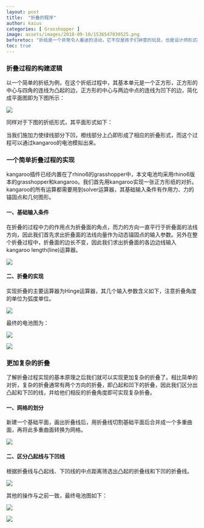 ```yaml
---
layout: post
title:  "折叠的程序"
author: kaius
categories: [ Grasshopper ]
image: assets/images/2018-09-10/1536547030525.png
beforetoc: "折纸是一个非常令人着迷的活动，它不仅是孩子们钟意的玩具，也是设计师形式构造的一种方式，一张简单的纸通过折叠可以演变出千万种形式。那么当你灵感突现通过折纸创造了一种新奇有趣的形式时，如何快速而高效地构建计算机模型进行进一步的深化呢？Grasshopper+Kangaroo可以帮你实现一个折叠的程序。"
toc: true
---
```




### 折叠过程的构建逻辑


以一个简单的折纸为例，在这个折纸过程中，其基本单元是一个正方形，正方形的中心与四角的连线为凸起的边，正方形的中心与两边中点的连线为凹下的边，简化成平面图即为下图所示：

![]({{site.baseurl}}/assets/images/2018-09-10/1536547030525.png)

同样对于下图的折纸形式，其平面形式如下：

[]({{site.baseurl}}/assets/images/2018-09-10/1536548920087.png)

当我们施加力使绿线部分下凹，橙线部分上凸即形成了相应的折叠形式，而这个过程可以通过kangaroo的电池模拟出来。


### 一个简单折叠过程的实现

kangaroo插件已经内置在了rhino6的grasshopper中，本文电池均采用rhino6版本的grasshopper和kangaroo。我们首先用kangaroo实现一张正方形纸的对折。kangaroo的所有运算都需要用到solver运算器，其基础输入条件有作用力、力的锚固点和几何图形。

#### 一、基础输入条件

在折叠的过程中力的作用点为折叠面的角点，而力的方向一直平行于折叠面的法线方向，因此我们首先求出折叠面的法线向量作为动态锚固点的输入参数。另外在整个折叠过程中，折叠面的边长不变，因此我们求出折叠面的各边边线输入kangaroo length(line)运算器。

![]({{site.baseurl}}/assets/images/2018-09-10/1536556021279.png)

#### 二、折叠的实现

实现折叠的主要运算器为Hinge运算器，其几个输入参数含义如下，注意折叠角度的单位为弧度单位。

![]({{site.baseurl}}/assets/images/2018-09-10/1536556525630.png)

最终的电池图为：

![]({{site.baseurl}}/assets/images/2018-09-10/1536556853772.png)

![]({{site.baseurl}}/assets/images/2018-09-10/1536556872695.png)

### 更加复杂的折叠

了解折叠过程实现的基本原理之后我们就可以实现更加复杂的折叠了。相比简单的对折，复杂的折叠通常有两个方向的折叠，即凸起和凹下的折叠，因此我们区分出凸起和下凹的线，并给他们相反的折叠角度即可实现复杂折叠。

#### 一、网格的划分

新建一个基础平面，画出折叠线后，用折叠线切割基础平面后合并成一个多重曲面，再将此多重曲面转换为网格。

![]({{site.baseurl}}/assets/images/2018-09-10/1536559754847.png)

#### 二、区分凸起线与下凹线

根据折叠线与凸起线、下凹线的中点距离筛选出凸起的折叠线和下凹的折叠线。

![]({{site.baseurl}}/assets/images/2018-09-10/1536561318720.png)

其他的操作与之前一致，最终电池图如下：

![]({{site.baseurl}}/assets/images/2018-09-10/1536561561041.png)

![]({{site.baseurl}}/assets/images/2018-09-10/1536561587933.png)
